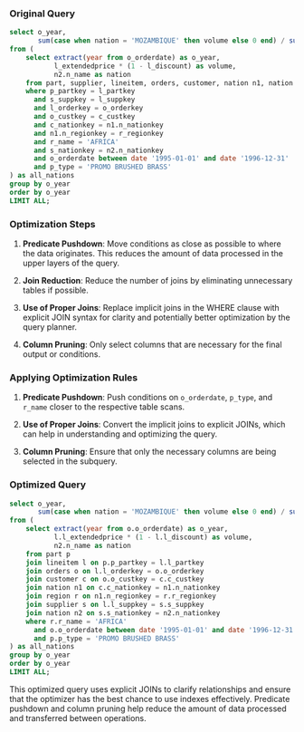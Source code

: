 ### Original Query
```sql
select o_year, 
       sum(case when nation = 'MOZAMBIQUE' then volume else 0 end) / sum(volume) as mkt_share 
from (
    select extract(year from o_orderdate) as o_year, 
           l_extendedprice * (1 - l_discount) as volume, 
           n2.n_name as nation 
    from part, supplier, lineitem, orders, customer, nation n1, nation n2, region 
    where p_partkey = l_partkey 
      and s_suppkey = l_suppkey 
      and l_orderkey = o_orderkey 
      and o_custkey = c_custkey 
      and c_nationkey = n1.n_nationkey 
      and n1.n_regionkey = r_regionkey 
      and r_name = 'AFRICA' 
      and s_nationkey = n2.n_nationkey 
      and o_orderdate between date '1995-01-01' and date '1996-12-31' 
      and p_type = 'PROMO BRUSHED BRASS'
) as all_nations 
group by o_year 
order by o_year 
LIMIT ALL;
```

### Optimization Steps

1. **Predicate Pushdown**: Move conditions as close as possible to where the data originates. This reduces the amount of data processed in the upper layers of the query.

2. **Join Reduction**: Reduce the number of joins by eliminating unnecessary tables if possible.

3. **Use of Proper Joins**: Replace implicit joins in the WHERE clause with explicit JOIN syntax for clarity and potentially better optimization by the query planner.

4. **Column Pruning**: Only select columns that are necessary for the final output or conditions.

### Applying Optimization Rules

1. **Predicate Pushdown**: Push conditions on `o_orderdate`, `p_type`, and `r_name` closer to the respective table scans.

2. **Use of Proper Joins**: Convert the implicit joins to explicit JOINs, which can help in understanding and optimizing the query.

3. **Column Pruning**: Ensure that only the necessary columns are being selected in the subquery.

### Optimized Query
```sql
select o_year, 
       sum(case when nation = 'MOZAMBIQUE' then volume else 0 end) / sum(volume) as mkt_share 
from (
    select extract(year from o.o_orderdate) as o_year, 
           l.l_extendedprice * (1 - l.l_discount) as volume, 
           n2.n_name as nation 
    from part p
    join lineitem l on p.p_partkey = l.l_partkey
    join orders o on l.l_orderkey = o.o_orderkey
    join customer c on o.o_custkey = c.c_custkey
    join nation n1 on c.c_nationkey = n1.n_nationkey
    join region r on n1.n_regionkey = r.r_regionkey
    join supplier s on l.l_suppkey = s.s_suppkey
    join nation n2 on s.s_nationkey = n2.n_nationkey
    where r.r_name = 'AFRICA'
      and o.o_orderdate between date '1995-01-01' and date '1996-12-31'
      and p.p_type = 'PROMO BRUSHED BRASS'
) as all_nations 
group by o_year 
order by o_year 
LIMIT ALL;
```

This optimized query uses explicit JOINs to clarify relationships and ensure that the optimizer has the best chance to use indexes effectively. Predicate pushdown and column pruning help reduce the amount of data processed and transferred between operations.